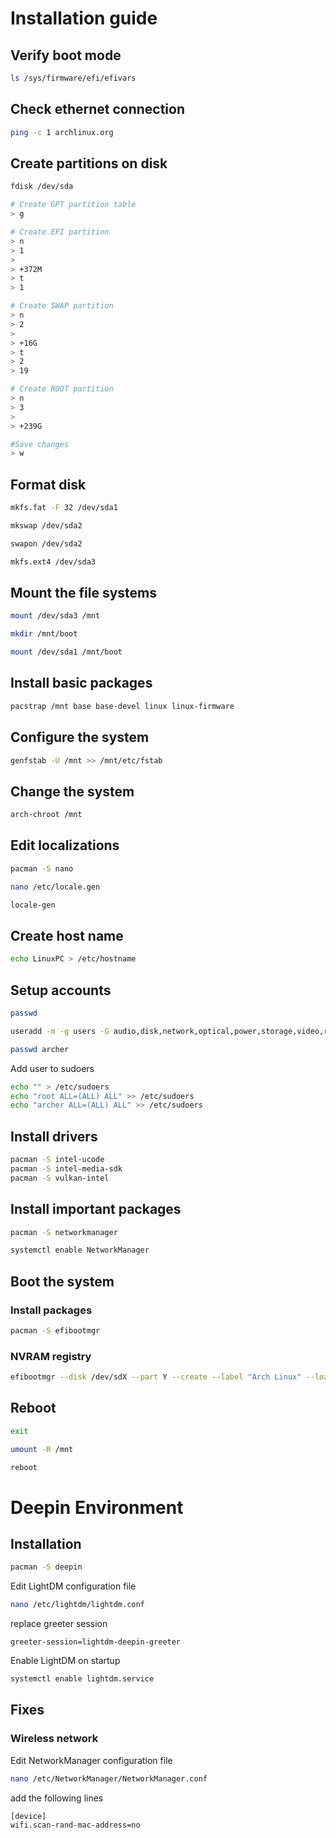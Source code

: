# Installation guide
## Verify boot mode
```bash
ls /sys/firmware/efi/efivars
```

## Check ethernet connection
```bash
ping -c 1 archlinux.org
```

## Create partitions on disk
```bash
fdisk /dev/sda

# Create GPT partition table
> g

# Create EFI partition
> n
> 1
>
> +372M
> t
> 1

# Create SWAP partition
> n
> 2
>
> +16G
> t
> 2
> 19

# Create ROOT partition
> n
> 3
>
> +239G

#Save changes
> w
```

## Format disk
```bash
mkfs.fat -F 32 /dev/sda1

mkswap /dev/sda2

swapon /dev/sda2

mkfs.ext4 /dev/sda3
```

## Mount the file systems
```bash
mount /dev/sda3 /mnt

mkdir /mnt/boot

mount /dev/sda1 /mnt/boot
```

## Install basic packages
```bash
pacstrap /mnt base base-devel linux linux-firmware
```

## Configure the system
```bash
genfstab -U /mnt >> /mnt/etc/fstab
```

## Change the system
```bash
arch-chroot /mnt
```

## Edit localizations
```bash
pacman -S nano

nano /etc/locale.gen

locale-gen
```

## Create host name
```bash
echo LinuxPC > /etc/hostname
```

## Setup accounts
```bash
passwd

useradd -m -g users -G audio,disk,network,optical,power,storage,video,rfkill,wheel -s /bin/bash archer

passwd archer
```

Add user to sudoers
```bash
echo "" > /etc/sudoers
echo "root ALL=(ALL) ALL" >> /etc/sudoers
echo "archer ALL=(ALL) ALL" >> /etc/sudoers
```

## Install drivers
```bash
pacman -S intel-ucode
pacman -S intel-media-sdk
pacman -S vulkan-intel
```

## Install important packages
```bash
pacman -S networkmanager

systemctl enable NetworkManager
```

## Boot the system
### Install packages
```bash
pacman -S efibootmgr
```

### NVRAM registry
```bash
efibootmgr --disk /dev/sdX --part Y --create --label "Arch Linux" --loader /vmlinuz-linux --unicode 'root=PARTUUID=xxxxxxxx-xxxx-xxxx-xxxx-xxxxxxxxxxxx rw initrd=\initramfs-linux.img' --verbose
```

## Reboot
```bash
exit

umount -R /mnt

reboot
```

# Deepin Environment
## Installation
```bash
pacman -S deepin
```

Edit LightDM configuration file
```bash
nano /etc/lightdm/lightdm.conf
```
replace greeter session
```
greeter-session=lightdm-deepin-greeter
```
Enable LightDM on startup
```bash
systemctl enable lightdm.service
```

## Fixes
### Wireless network
Edit NetworkManager configuration file
```bash
nano /etc/NetworkManager/NetworkManager.conf
```
add the following lines
```
[device]
wifi.scan-rand-mac-address=no
```
